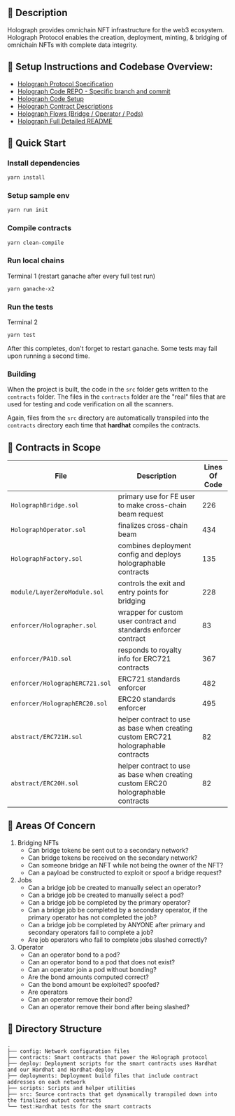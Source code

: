## 📃 Description

Holograph provides omnichain NFT infrastructure for the web3 ecosystem. Holograph Protocol enables the creation, deployment, minting, & bridging of omnichain NFTs with complete data integrity.

## 🧙 Setup Instructions and Codebase Overview:

- [Holograph Protocol Specification](https://docs.holograph.xyz/holograph-protocol/technical-specification)
- [Holograph Code REPO - Specific branch and commit](https://github.com/holographxyz/holograph-protocol/tree/c4_audit)
- [Holograph Code Setup](https://github.com/holographxyz/holograph-protocol/blob/c4_audit/docs/SETUP_README.md)
- [Holograph Contract Descriptions](https://github.com/holographxyz/holograph-protocol/blob/c4_audit/docs/CONTRACT_DESCRIPTIONS.md)
- [Holograph Flows (Bridge / Operator / Pods)](https://github.com/holographxyz/holograph-protocol/blob/c4_audit/docs/IMPORTANT_FLOWS.md)
- [Holograph Full Detailed README](https://github.com/holographxyz/holograph-protocol/blob/c4_audit/README_DETAILS.md)

## 🛫 Quick Start

### Install dependencies

```bash
yarn install
```

### Setup sample env

```bash
yarn run init
```

### Compile contracts

```bash
yarn clean-compile
```

### Run local chains

Terminal 1 (restart ganache after every full test run)

```bash
yarn ganache-x2
```

### Run the tests

Terminal 2

```bash
yarn test
```

After this completes, don't forget to restart ganache. Some tests may fail upon running a second time.

### Building

When the project is built, the code in the `src` folder gets written to the `contracts` folder. The files in the `contracts` folder are the "real" files that are used for testing and code verification on all the scanners.

Again, files from the `src` directory are automatically transpiled into the `contracts` directory each time that **hardhat** compiles the contracts.

## 🔎 Contracts in Scope

| File                           | Description                                                                        | Lines Of Code |
| ------------------------------ | ---------------------------------------------------------------------------------- | ------------- |
| `HolographBridge.sol`          | primary use for FE user to make cross-chain beam request                           | 226           |
| `HolographOperator.sol`        | finalizes cross-chain beam                                                         | 434           |
| `HolographFactory.sol`         | combines deployment config and deploys holographable contracts                     | 135           |
| `module/LayerZeroModule.sol`   | controls the exit and entry points for bridging                                    | 228           |
| `enforcer/Holographer.sol`     | wrapper for custom user contract and standards enforcer contract                   | 83            |
| `enforcer/PA1D.sol`            | responds to royalty info for ERC721 contracts                                      | 367           |
| `enforcer/HolographERC721.sol` | ERC721 standards enforcer                                                          | 482           |
| `enforcer/HolographERC20.sol`  | ERC20 standards enforcer                                                           | 495           |
| `abstract/ERC721H.sol`         | helper contract to use as base when creating custom ERC721 holographable contracts | 82            |
| `abstract/ERC20H.sol`          | helper contract to use as base when creating custom ERC20 holographable contracts  | 82            |

## 🤔 Areas Of Concern

1. Bridging NFTs
   - Can bridge tokens be sent out to a secondary network?
   - Can bridge tokens be received on the secondary network?
   - Can someone bridge an NFT while not being the owner of the NFT?
   - Can a payload be constructed to exploit or spoof a bridge request?
2. Jobs
   - Can a bridge job be created to manually select an operator?
   - Can a bridge job be created to manually select a pod?
   - Can a bridge job be completed by the primary operator?
   - Can a bridge job be completed by a secondary operator, if the primary operator has not completed the job?
   - Can a bridge job be completed by ANYONE after primary and secondary operators fail to complete a job?
   - Are job operators who fail to complete jobs slashed correctly?
3. Operator
   - Can an operator bond to a pod?
   - Can an operator bond to a pod that does not exist?
   - Can an operator join a pod without bonding?
   - Are the bond amounts computed correct?
   - Can the bond amount be exploited? spoofed?
   - Are operators
   - Can an operator remove their bond?
   - Can an operator remove their bond after being slashed?

## 📁 Directory Structure

```
.
├── config: Network configuration files
├── contracts: Smart contracts that power the Holograph protocol
├── deploy: Deployment scripts for the smart contracts uses Hardhat and our Hardhat and Hardhat-deploy
├── deployments: Deployment build files that include contract addresses on each network
├── scripts: Scripts and helper utilities
├── src: Source contracts that get dynamically transpiled down into the finalized output contracts
└── test:Hardhat tests for the smart contracts
```
